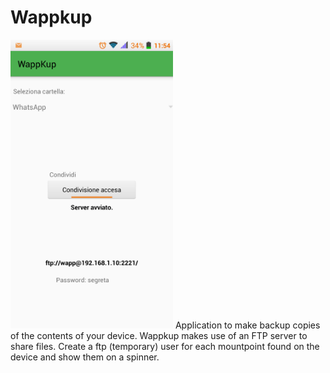 # Wappkup
<img src="https://raw.githubusercontent.com/pobfdm/wappkup/master/screenshots/screenshot0.png" width="260"/>
Application to make backup copies of the contents of your device.
Wappkup makes use of an FTP server to share files. Create a ftp 
(temporary) user for each mountpoint found on the device and show them 
on a spinner.
